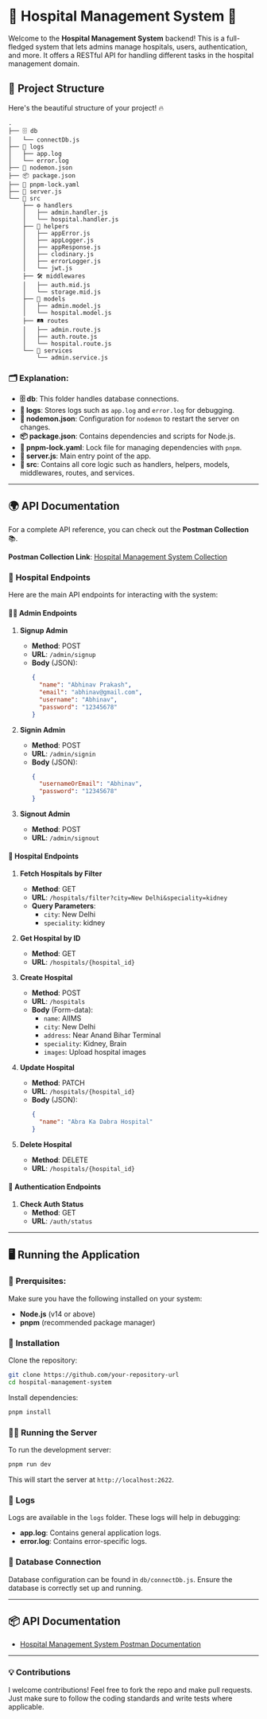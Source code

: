 # 🌟 **Hospital Management System** 🌟

Welcome to the **Hospital Management System** backend! This is a full-fledged system that lets admins manage hospitals, users, authentication, and more. It offers a RESTful API for handling different tasks in the hospital management domain.

## 📂 **Project Structure**

Here's the beautiful structure of your project! 🔥

```plaintext
.
├── 🗄️ db
│   └── connectDb.js
├── 📂 logs
│   ├── app.log
│   └── error.log
├── 📝 nodemon.json
├── 📦 package.json
├── 📄 pnpm-lock.yaml
├── 🚀 server.js
└── 📂 src
    ├── ⚙️ handlers
    │   ├── admin.handler.js
    │   └── hospital.handler.js
    ├── 🔧 helpers
    │   ├── appError.js
    │   ├── appLogger.js
    │   ├── appResponse.js
    │   ├── clodinary.js
    │   ├── errorLogger.js
    │   └── jwt.js
    ├── 🛠️ middlewares
    │   ├── auth.mid.js
    │   └── storage.mid.js
    ├── 📑 models
    │   ├── admin.model.js
    │   └── hospital.model.js
    ├── 🛤️ routes
    │   ├── admin.route.js
    │   ├── auth.route.js
    │   └── hospital.route.js
    └── 🧰 services
        └── admin.service.js
```

### 🗂️ **Explanation**:
- **🗄️ db**: This folder handles database connections.
- **📂 logs**: Stores logs such as `app.log` and `error.log` for debugging.
- **📝 nodemon.json**: Configuration for `nodemon` to restart the server on changes.
- **📦 package.json**: Contains dependencies and scripts for Node.js.
- **📄 pnpm-lock.yaml**: Lock file for managing dependencies with `pnpm`.
- **🚀 server.js**: Main entry point of the app.
- **📂 src**: Contains all core logic such as handlers, helpers, models, middlewares, routes, and services.

---

## 🌍 **API Documentation**

For a complete API reference, you can check out the **Postman Collection** 📚.

**Postman Collection Link**: [Hospital Management System Collection](https://github.com/Rishiyaduwanshi/hospitalHubBackend/collection/HospitalManagementSystem.postman_collection.json)

### 🏥 **Hospital Endpoints**

Here are the main API endpoints for interacting with the system:

#### 🧑‍💼 **Admin Endpoints**

1. **Signup Admin**
   - **Method**: POST
   - **URL**: `/admin/signup`
   - **Body** (JSON):
     ```json
     {
       "name": "Abhinav Prakash",
       "email": "abhinav@gmail.com",
       "username": "Abhinav",
       "password": "12345678"
     }
     ```

2. **Signin Admin**
   - **Method**: POST
   - **URL**: `/admin/signin`
   - **Body** (JSON):
     ```json
     {
       "usernameOrEmail": "Abhinav",
       "password": "12345678"
     }
     ```

3. **Signout Admin**
   - **Method**: POST
   - **URL**: `/admin/signout`

#### 🏨 **Hospital Endpoints**

1. **Fetch Hospitals by Filter**
   - **Method**: GET
   - **URL**: `/hospitals/filter?city=New Delhi&speciality=kidney`
   - **Query Parameters**:
     - `city`: New Delhi
     - `speciality`: kidney

2. **Get Hospital by ID**
   - **Method**: GET
   - **URL**: `/hospitals/{hospital_id}`

3. **Create Hospital**
   - **Method**: POST
   - **URL**: `/hospitals`
   - **Body** (Form-data):
     - `name`: AIIMS
     - `city`: New Delhi
     - `address`: Near Anand Bihar Terminal
     - `speciality`: Kidney, Brain
     - `images`: Upload hospital images

4. **Update Hospital**
   - **Method**: PATCH
   - **URL**: `/hospitals/{hospital_id}`
   - **Body** (JSON):
     ```json
     {
       "name": "Abra Ka Dabra Hospital"
     }
     ```

5. **Delete Hospital**
   - **Method**: DELETE
   - **URL**: `/hospitals/{hospital_id}`

#### 🔐 **Authentication Endpoints**

1. **Check Auth Status**
   - **Method**: GET
   - **URL**: `/auth/status`

---

## 🖥️ **Running the Application**

### 🔧 **Prerquisites**:
Make sure you have the following installed on your system:
- **Node.js** (v14 or above)
- **pnpm** (recommended package manager)

### 🚀 **Installation**

Clone the repository:

```bash
git clone https://github.com/your-repository-url
cd hospital-management-system
```

Install dependencies:

```bash
pnpm install
```

### 🏃‍♂️ **Running the Server**

To run the development server:

```bash
pnpm run dev
```

This will start the server at `http://localhost:2622`.

### 📜 **Logs**

Logs are available in the `logs` folder. These logs will help in debugging:
- **app.log**: Contains general application logs.
- **error.log**: Contains error-specific logs.

### 🔌 **Database Connection**

Database configuration can be found in `db/connectDb.js`. Ensure the database is correctly set up and running.

---

## 📦 **API Documentation**

   - [Hospital Management System Postman Documentation](https://documenter.getpostman.com/view/33766937/2sAYdimoaG)

---

### 💡 **Contributions** 

I welcome contributions! Feel free to fork the repo and make pull requests. Just make sure to follow the coding standards and write tests where applicable.
